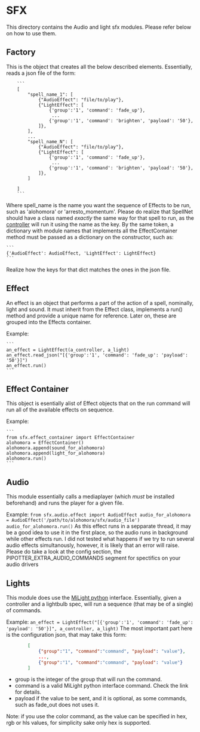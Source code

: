 # SFX

This directory contains the Audio and light sfx modules. Please refer below on how to use them.


## Factory

This is the object that creates all the below described elements. Essentially, reads a json file of the form:

        ```
        [
            "spell_name_1": [
                {"AudioEffect": "file/to/play"},
                {"LightEffect": [
                    {'group':'1', 'command': 'fade_up'},
                     ...
                    {'group':'1', 'command': 'brighten', 'payload': '50'},
                ]},
            ],
            ...
            "spell_name_N": [
                {"AudioEffect": "file/to/play"},
                {"LightEffect": [
                    {'group':'1', 'command': 'fade_up'},
                     ...
                    {'group':'1', 'command': 'brighten', 'payload': '50'},
                ]},
            ]

        ]
        ```
Where spell_name is the name you want the sequence of Effects to be run, such as 'alohomora' or 'arresto_momentum'. Please do realize that SpellNet should have a class named _exactly_ the same way for that spell to run, as the [controller](../core/controller) will run it using the name as the key.
By the same token, a dictionary with module names that implements all the EffectContainer method must be passed as a dictionary on the constructor, such as:

    ```
    {'AudioEffect': AudioEffect, 'LightEffect': LightEffect}
    ```
Realize how the keys for that dict matches the ones in the json file.



## Effect

An effect is an object that performs a part of the action of a spell, nominally, light and sound. It must inherit from the Effect class, implements a run() method and provide a unique name for reference.
Later on, these are grouped into the Effects container.

Example:

    ```
    an_effect = LightEffect(a_controller, a_light)
    an_effect.read_json("[{'group':'1', 'command': 'fade_up': 'payload': '50'}]")
    an_effect.run()
    ```

## Effect Container

This object is esentially alist of Effect objects that on the run command will run all of the available effects on sequence.

Example:

    ```
    from sfx.effect_container import EffectContainer
    alohomora = EffectContainer()
    alohomora.append(sound_for_alohomora)
    alohomora.append(light_for_alohomora)
    alohomora.run()
    ```

## Audio

This module essentially calls a mediaplayer (which *must* be installed beforehand) and runs the player for a given file.

Example:
    ```
    from sfx.audio.effect import AudioEffect
    audio_for_alohomora = AudioEffect('/path/to/alohomora/sfx/audio_file')
    audio_for_alohomora.run()
    ```
As this effect runs in a sepparate thread, it may be a good idea to use it in the first place, so the audio runs in background while other effects run.
I did not tested what happens if we try to run several audio effects simultanously, however, it is likely that an error will raise. Please do take a look at the config section, the PIPOTTER_EXTRA_AUDIO_COMMANDS segment for spectifics on your audio drivers


## Lights

This module does use the [MiLight python](https://github.com/McSwindler/python-milight) interface. Essentially, given a controller and a lightbulb spec, will run a sequence (that may be of a single) of commands.

Example:
    ```
    an_effect = LightEffect("[{'group':'1', 'command': 'fade_up': 'payload': '50'}]", a_controller, a_light)
    ```
The most important part here is the configuration json, that may take this form:

```json
        [
            {"group":"1", "command":"command", "payload": "value"},
            ...,
            {"group":"1", "command":"command", "payload": "value"}
        ]
```
* group is the integer of the group that will run the command.
* command is a valid MiLight python interface command. Check the link for details.
* payload if the value to be sent, and it is optional, as some commands, such as fade_out does not uses it.

Note: if you use the color command, as the value can be specified in hex, rgb or hls values, for simplicity sake only hex is supported.


